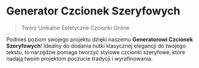 # Generator Czcionek Szeryfowych

> Twórz Unikalne Estetyczne Czcionki Online

Podnieś poziom swojego projektu dzięki naszemu **Generatorowi Czcionek Szeryfowych**! Idealny do dodania nutki klasycznej elegancji do twojego tekstu, to narzędzie pomaga tworzyć stylowe czcionki szeryfowe, które nadają twoim projektom poczucie tradycji i wyrafinowania.